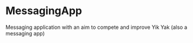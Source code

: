 # MessagingApp
Messaging application with an aim to compete and improve Yik Yak (also a messaging app)

